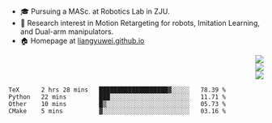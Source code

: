 
+ :mortar_board: Pursuing a MASc. at Robotics Lab in ZJU. 
+ :book: Research interest in Motion Retargeting for robots, Imitation Learning, and Dual-arm manipulators. 
+ :house: Homepage at [liangyuwei.github.io](https://liangyuwei.github.io/) 

<!-- Use <br> for inserting new lines between images, and use <p align=right> to align them all to the right as a group... -->
<p align=right>
  <img src="https://liangyuwei-github-readme-stats.vercel.app/api?username=liangyuwei&show_icons=true&theme=default&count_private=true&include_all_commits=true&hide=stars"/><br>
  <img src="https://liangyuwei-github-readme-stats.vercel.app/api/wakatime?username=liangyuwei&v=2"/><br>
  <img src="https://liangyuwei-github-readme-stats.vercel.app/api/top-langs/?username=liangyuwei"/><br>
</p>


<!--START_SECTION:waka-->
```text
TeX      2 hrs 28 mins   ███████████████████▓░░░░░   78.39 % 
Python   22 mins         ███░░░░░░░░░░░░░░░░░░░░░░   11.71 % 
Other    10 mins         █▒░░░░░░░░░░░░░░░░░░░░░░░   05.73 % 
CMake    5 mins          ▓░░░░░░░░░░░░░░░░░░░░░░░░   03.16 % 
```
<!--END_SECTION:waka-->
